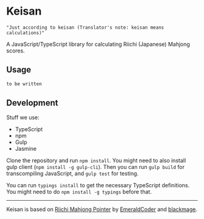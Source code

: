 # Keisan

    "Just according to keisan (Translator's note: keisan means calculations)"

A JavaScript/TypeScript library for calculating Riichi (Japanese) Mahjong scores.

## Usage
```javascript
to be written
```

## Development
Stuff we use:
* TypeScript
* npm
* Gulp
* Jasmine

Clone the repository and run `npm install`.
You might need to also install gulp client (`npm install -g gulp-cli`).
Then you can run `gulp build` for transcompiling JavaScript, and `gulp test` for testing.

You can run `typings install` to get the necessary TypeScript definitions.
You might need to do `npm install -g typings` before that.

---

Keisan is based on [Riichi Mahjong Pointer](https://github.com/magicolic/riichi-pointer-js) by [EmeraldCoder](https://github.com/EmeraldCoder) and [blackmage](https://github.com/magicolic-blackmage).
